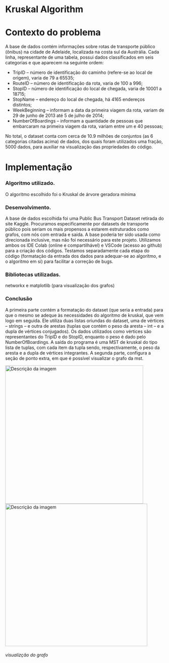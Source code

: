 # Kruskal Algorithm

# Contexto do problema <br/>
A base de dados contém informações sobre rotas de transporte público (ônibus) na cidade de Adelaide, localizada na costa sul da Austrália.
Cada linha, representante de uma tabela, possui dados classificados em seis categorias e que aparecem na seguinte ordem: <br/>
  - TripID – número de identificação do caminho (refere-se ao local de origem), varia de 79 a 65535;
  - RouteID – número de identificação da rota, varia de 100 a 996;
  - StopID – número de identificação do local de chegada, varia de 10001 a 18715;
  - StopName – endereço do local de chegada, há 4165 endereços distintos;
  - WeekBeginning – informam a data da primeira viagem da rota, variam de 29 de junho de 2013 até 5 de julho de 2014;
  - NumberOfBoardings – informam a quantidade de pessoas que embarcaram na primeira viagem da rota, variam entre um e 40 pessoas; <br/> 
  
No total, o dataset conta com cerca de 10.9 milhões de conjuntos (as 6 categorias citadas acima) de dados, dos quais foram utilizados uma fração, 5000 dados, para auxiliar na visualização das propriedades do código.

# Implementação <br/>
### Algoritmo utilizado. <br/>
O algoritmo escolhido foi o Kruskal de árvore geradora mínima

### Desenvolvimento. <br/>
A base de dados escolhida foi uma Public Bus Transport Dataset retirada do site Kaggle. Procuramos especificamente por datasets de transporte público pois seriam os mais propensos a estarem estruturados como grafos, com nós com entrada e saída. A base poderia ter sido usada como direcionada inclusive, mas não foi necessário para este projeto.
Utilizamos ambos os IDE Colab (online e compartilhável) e VSCode (acesso ao github) para a criação dos códigos. Testamos separadamente cada etapa do código (formatação da entrada dos dados para adequar-se ao algoritmo, e o algoritmo em si) para facilitar a correção de bugs.

### Bibliotecas utilizadas. <br/>
networkx e matplotlib (para visualização dos grafos)
	
### Conclusão <br/>
A primeira parte contém a formatação do dataset (que seria a entrada) para que o mesmo se adeque às necessidades do algoritmo de kruskal, que vem logo em seguida. Ele utiliza duas listas oriundas do dataset, uma de vértices – strings – e outra de arestas (tuplas que contém o peso da aresta – int – e a dupla de vértices conjugados). Os dados utilizados como vértices são representantes do TripID e do StopID, enquanto o peso é dado pelo NumberOfBoardings.
A saída do programa é uma MST de kruskal do tipo lista de tuplas, com cada item da tupla sendo, respectivamente, o peso da aresta e a dupla de vértices integrantes. A segunda parte, configura a seção de ponto extra, em que é possível visualizar o grafo da mst.

<img src="https://github.com/clarabarretto/Kruskal-algorithm/assets/111030247/8c8ccb34-260c-4a15-850a-4a0c4b314fec" width="437" alt="Descrição da imagem">
<img src="https://github.com/clarabarretto/Kruskal-algorithm/assets/111030247/60637b14-247b-4eb0-8819-d41a60b138fa" width="450" alt="Descrição da imagem">

###### visualizção do grafo
